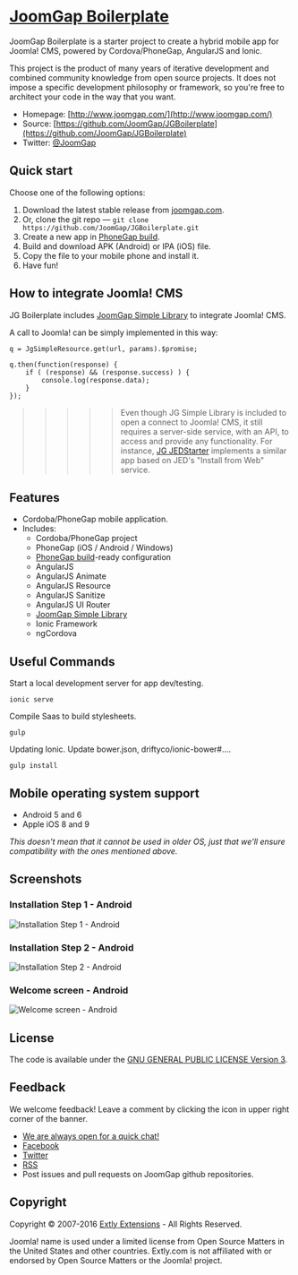 # [JoomGap Boilerplate](http://www.joomgap.com/starters.html)

JoomGap Boilerplate is a starter project to create a hybrid mobile app for Joomla! CMS, powered by Cordova/PhoneGap, AngularJS and Ionic.

This project is the product of many years of iterative development and
combined community knowledge from open source projects. It does not impose a specific development
philosophy or framework, so you're free to architect your code in the
way that you want.

* Homepage: [http://www.joomgap.com/](http://www.joomgap.com/)
* Source: [https://github.com/JoomGap/JGBoilerplate](https://github.com/JoomGap/JGBoilerplate)
* Twitter: [@JoomGap](https://twitter.com/JoomGap)

## Quick start

Choose one of the following options:

1. Download the latest stable release from
   [joomgap.com](http://www.joomgap.com/joomgap-boilerplate.html).
2. Or, clone the git repo — `git clone
   https://github.com/JoomGap/JGBoilerplate.git`
3. Create a new app in [PhoneGap build](https://build.phonegap.com).
4. Build and download APK (Android) or IPA (iOS) file.
5. Copy the file to your mobile phone and install it.
6. Have fun!

## How to integrate Joomla! CMS

JG Boilerplate includes [JoomGap Simple Library](https://github.com/JoomGap/JGSimple) to integrate Joomla! CMS.

A call to Joomla! can be simply implemented in this way:

    q = JgSimpleResource.get(url, params).$promise;

    q.then(function(response) {
        if ( (response) && (response.success) ) {
            console.log(response.data);
        }
    });

>>>>> Even though JG Simple Library is included to open a connect to Joomla! CMS, it still requires a server-side service, with an API, to access and provide any functionality. For instance, [JG JEDStarter](http://www.joomgap.com/docs/basics/jedstarter) implements a similar app based on JED's "Install from Web" service.

## Features

* Cordoba/PhoneGap mobile application.
* Includes:
  * Cordoba/PhoneGap project
  * PhoneGap (iOS / Android / Windows)
  * [PhoneGap build](https://build.phonegap.com)-ready configuration
  * AngularJS
  * AngularJS Animate
  * AngularJS Resource
  * AngularJS Sanitize
  * AngularJS UI Router
  * [JoomGap Simple Library](https://github.com/JoomGap/JGSimple)
  * Ionic Framework
  * ngCordova

## Useful Commands

Start a local development server for app dev/testing.

	ionic serve	
	
Compile Saas to build stylesheets.

	gulp
	
Updating Ionic. Update bower.json, driftyco/ionic-bower#....

	gulp install

## Mobile operating system support

* Android 5 and 6
* Apple iOS 8 and 9

*This doesn't mean that it cannot be used in older OS,
just that we'll ensure compatibility with the ones mentioned above.*

## Screenshots

### Installation Step 1 - Android

![Installation Step 1 - Android](http://cdn.joomgap.com/images/JGBoilerplate/JGBoilerplate-1-install.jpg)

### Installation Step 2 - Android

![Installation Step 2 - Android](http://cdn.joomgap.com/images/JGBoilerplate/JGBoilerplate-2-install.jpg)

### Welcome screen - Android

![Welcome screen - Android](http://cdn.joomgap.com/images/JGBoilerplate/JGBoilerplate-3-start.jpg)

## License

The code is available under the [GNU GENERAL PUBLIC LICENSE Version 3](LICENSE).

## Feedback

We welcome feedback! Leave a comment by clicking the icon in upper right corner of the banner.

* [We are always open for a quick chat!](http://www.joomgap.com/more/contact-us.html)
* [Facebook](https://twitter.com/joomgap)
* [Twitter](https://www.facebook.com/joomgap)
* [RSS](http://www.joomgap.com/more/blog.feed?type=rss)
* Post issues and pull requests on JoomGap github repositories.

## Copyright

Copyright © 2007-2016 [Extly Extensions](http://www.extly.com/) - All Rights Reserved.

Joomla! name is used under a limited license from Open Source Matters in the United States and other countries. Extly.com is not affiliated with or endorsed by Open Source Matters or the Joomla! project.

